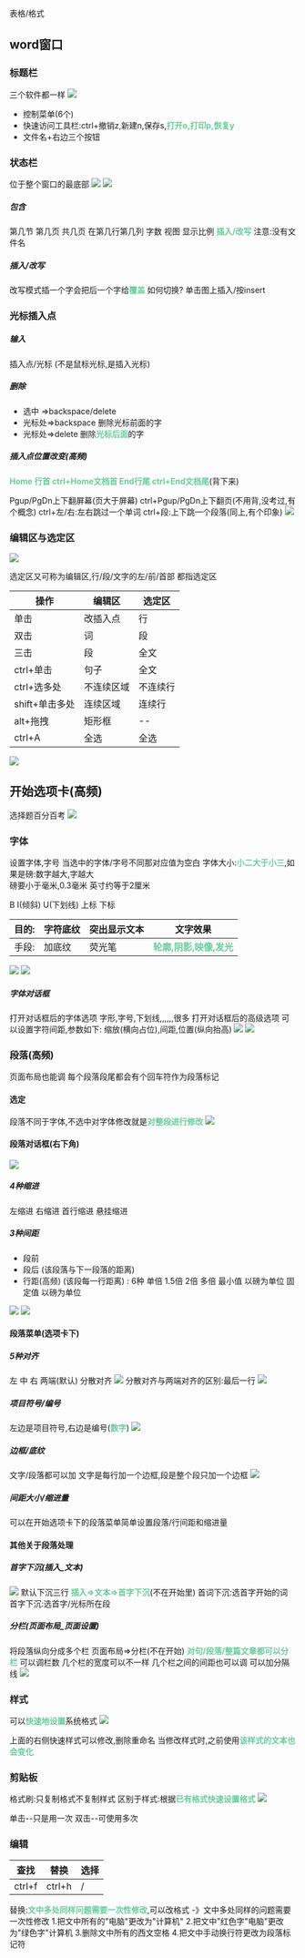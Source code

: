 
表格/格式
## word窗口
### 标题栏
三个软件都一样
![](img/Pasted%20image%2020221128200435.png)
* 控制菜单(6个)
* 快速访问工具栏:ctrl+撤销z,新建n,保存s,<font color=#66CC99 style=" font-weight:bold;">打开o,打印p,恢复y</font>
* 文件名+右边三个按钮


### 状态栏
位于整个窗口的最底部
![](img/Pasted%20image%2020221128200811.png)
![](img/Pasted%20image%2020221128200834.png)

##### 包含
第几节  第几页  共几页  在第几行第几列  字数  视图  显示比例 <font color=#66CC99 style=" font-weight:bold;">插入/改写</font>
注意:没有文件名
##### 插入/改写 
改写模式插一个字会把后一个字给<font color=#66CC99 style=" font-weight:bold;">覆盖</font>
如何切换?
单击图上插入/按insert
### 光标插入点
##### 输入
插入点/光标   (不是鼠标光标,是插入光标)
##### 删除
* 选中    =>backspace/delete
* 光标处=>backspace  删除光标前面的字
* 光标处=>delete           删除<font color=#66CC99 style=" font-weight:bold;">光标后面</font>的字

##### 插入点位置改变(高频)
<font color=#66CC99 style=" font-weight:bold;">Home 行首  ctrl+Home文档首  End行尾  ctrl+End文档尾</font>(背下来)

Pgup/PgDn上下翻屏幕(页大于屏幕)   ctrl+Pgup/PgDn上下翻页(不用背,没考过,有个概念)
ctrl+左/右:左右跳过一个单词      ctrl+段:上下跳一个段落(同上,有个印象)
![](img/Pasted%20image%2020221129023135.png)
### 编辑区与选定区
![](img/Pasted%20image%2020221128204606.png)

选定区又可称为编辑区,行/段/文字的左/前/首部  都指选定区

|操作|编辑区|选定区|
|----|----|---|
|单击|改插入点|行|
|双击|词|段|
|三击|段|全文|
|ctrl+单击|句子|全文|
|ctrl+选多处|不连续区域|不连续行|
|shift+单击多处|连续区域|连续行|
|alt+拖拽|矩形框|--|
|ctrl+A|全选|全选|

![](img/Pasted%20image%2020221129023108.png)

## 开始选项卡(高频)
选择题百分百考
![](img/Pasted%20image%2020221129025509.png)
### 字体
设置字体,字号   当选中的字体/字号不同那对应值为空白
字体大小:<font color=#66CC99 style=" font-weight:bold;">小二大于小三</font>,如果是磅:数字越大,字越大    
磅要小于毫米,0.3毫米     英寸约等于2厘米

B  I(倾斜) U(下划线)  上标 下标

| 目的: | 字符底纹 | 突出显示文本 | 文字效果                                                                  |
| ----- | -------- | ------------ | ---------- |
| 手段: | 加底纹   | 荧光笔       | <font color=#66CC99 style=" font-weight:bold;">轮廓,阴影,映像,发光</font> |

![](img/Pasted%20image%2020221129030017.png)
![](img/Pasted%20image%2020221129030049.png)

##### 字体对话框
打开对话框后的字体选项
字形,字号,下划线,,,,,,很多
打开对话框后的高级选项
可以设置字符间距,参数如下:
缩放(横向占位),间距,位置(纵向抬高)
![](img/Pasted%20image%2020221130194538.png)
![](img/Pasted%20image%2020221130194509.png)

### 段落(高频)
页面布局也能调
每个段落段尾都会有个回车符作为段落标记
#### 选定
段落不同于字体,不选中对字体修改就是<font color=#66CC99 style=" font-weight:bold;">对整段进行修改</font>
![](img/Pasted%20image%2020221130202054.png)

#### 段落对话框(右下角)
![](img/Pasted%20image%2020221130195046.png)
##### 4种缩进
左缩进  右缩进 首行缩进  悬挂缩进
##### 3种间距
* 段前 
* 段后
(该段落与下一段落的距离)  
* 行距(高频)
(该段每一行距离)  : 6种
单倍  1.5倍  2倍   多倍
最小值  以磅为单位
固定值  以磅为单位

![](img/Pasted%20image%2020221130201947.png)
![](img/Pasted%20image%2020221130202009.png)
#### 段落菜单(选项卡下)
##### 5种对齐 
左  中  右  两端(默认)  分散对齐
![](img/Pasted%20image%2020221130201341.png)
分散对齐与两端对齐的区别:最后一行
![](img/Pasted%20image%2020221130201618.png)

##### 项目符号/编号
左边是项目符号,右边是编号(<font color=#66CC99 style=" font-weight:bold;">数字</font>)
![](img/Pasted%20image%2020221130202427.png)

##### 边框/底纹
文字/段落都可以加
文字是每行加一个边框,段是整个段只加一个边框
![](img/Pasted%20image%2020221130202703.png)

##### 间距大小/缩进量
可以在开始选项卡下的段落菜单简单设置段落/行间距和缩进量
#### 其他关于段落处理

##### 首字下沉(插入_文本)
![](img/Pasted%20image%2020221130204749.png)
默认下沉三行
<font color=#66CC99 style=" font-weight:bold;">插入=>文本=>首字下沉</font>(不在开始里)
首词下沉:选首字开始的词
首字下沉:选首字/光标所在段

##### 分栏(页面布局_页面设置)
将段落纵向分成多个栏
页面布局=>分栏(不在开始)
<font color=#66CC99 style=" font-weight:bold;">对句/段落/整篇文章都可以分栏</font>
可以调栏数   几个栏的宽度可以不一样   几个栏之间的间距也可以调   可以加分隔线
![](img/Pasted%20image%2020221130205036.png)
### 样式
可以<font color=#66CC99 style=" font-weight:bold;">快速地设置</font>系统格式
![](img/Pasted%20image%2020221130205649.png)

上面的右侧快速样式可以修改,删除重命名
当修改样式时,之前使用<font color=#66CC99 style=" font-weight:bold;">该样式的文本也会变化</font>
### 剪贴板
格式刷:只复制格式不复制样式
区别于样式:根据<font color=#66CC99 style=" font-weight:bold;">已有格式快速设置格式</font>
![](img/Pasted%20image%2020221130205858.png)

单击--只是用一次
双击--可使用多次

### 编辑
| 查找   | 替换   | 选择 |
| ------ | ------ | ---- |
| ctrl+f | ctrl+h | /    |

替换:<font color=#66CC99 style=" font-weight:bold;">文中多处同样问题需要一次性修改</font>,可以改格式
-》文中多处同样的问题需要一次性修改
1.把文中所有的"电脑"更改为"计算机"
2.把文中"红色字"电脑"更改为"绿色字"计算机
3.删除文中所有的西文空格
4.把文中手动换行符更改为段落标记符
